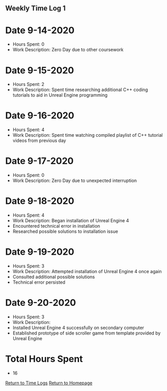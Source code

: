 ## Weekly Time Log 1


# Date 9-14-2020
- Hours Spent: 0
- Work Description: Zero Day due to other coursework

# Date 9-15-2020
- Hours Spent: 2
- Work Description: Spent time researching additional C++ coding tutorials to aid in Unreal Engine programming

# Date 9-16-2020
- Hours Spent: 4
- Work Description: Spent time watching compiled playlist of C++ tutorial videos from previous day

# Date 9-17-2020
- Hours Spent: 0
- Work Description: Zero Day due to unexpected interruption

# Date 9-18-2020
- Hours Spent: 4
- Work Description: Began installation of Unreal Engine 4
- Encountered technical error in installation
- Researched possible solutions to installation issue

# Date 9-19-2020
- Hours Spent: 3
- Work Description: Attempted installation of Unreal Engine 4 once again
- Consulted additional possible solutions
- Technical error persisted

# Date 9-20-2020
- Hours Spent: 3
- Work Description:
- Installed Unreal Engine 4 successfully on secondary computer
- Established prototype of side scroller game from template provided by Unreal Engine

# Total Hours Spent
- 16


[Return to Time Logs](https://tkfromthe90s.github.io/TKfromthe90s.github.io-weekly-time-logs/)
[Return to Homepage](https://tkfromthe90s.github.io/)

```
